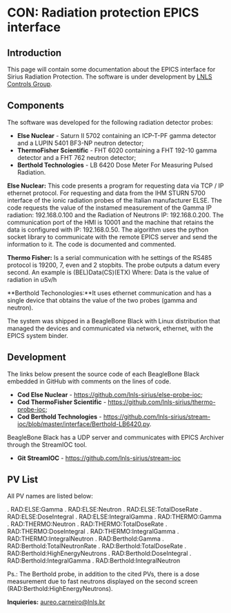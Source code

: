 # CON: Radiation protection EPICS interface

## Introduction

This page will contain some documentation about the EPICS interface for Sirius Radiation Protection. The software is under development by [LNLS Controls Group](/Machine/Groups/CON).

## Components

The software was developed for the following radiation detector probes:

-  **Else Nuclear** - Saturn II 5702 containing an ICP-T-PF gamma detector and a LUPIN 5401 BF3-NP neutron detector;
-  **ThermoFisher Scientific** - FHT 6020 containing a FHT 192-10 gamma detector and a FHT 762 neutron detector;
-  **Berthold Technologies** - LB 6420 Dose Meter For Measuring Pulsed Radiation.

**Else Nuclear:** This code presents a program for requesting data via TCP / IP ethernet protocol. For requesting and data from the IHM STURN 5700 interface of the ionic radiation probes of the Italian manufacturer ELSE. The code requests the value of the instamed measurement of the Gamma IP radiation: 192.168.0.100 and the Radiation of Neutrons IP: 192.168.0.200. The communication port of the HMI is 10001 and the machine that retains the data is configured with IP: 192.168.0.50. The algorithm uses the python socket library to communicate with the remote EPICS server and send the information to it. The code is documented and commented.

**Thermo Fisher:** Is a serial communication with he settings of the RS485 protocol is 19200, 7, even and 2 stopbits. The probe outputs a datum every second.
An example is (BEL)Data(CS)(ETX)
Where: Data is the value of radiation in uSv/h

**Berthold Techonologies:**It uses ethernet communication and has a single device that obtains the value of the two probes (gamma and neutron).

The system was shipped in a BeagleBone Black with Linux distribution that managed the devices and communicated via network, ethernet, with the EPICS system binder.

## Development

The links below present the source code of each BeagleBone Black embedded in GitHub with comments on the lines of code.

-  **Cod Else Nuclear** - https://github.com/lnls-sirius/else-probe-ioc;
-  **Cod ThermoFisher Scientific** - https://github.com/lnls-sirius/thermo-probe-ioc;
-  **Cod Berthold Technologies** - https://github.com/lnls-sirius/stream-ioc/blob/master/interface/Berthold-LB6420.py.

BeagleBone Black has a UDP server and communicates with EPICS Archiver through the StreamIOC tool.

-  **Git StreamIOC** - https://github.com/lnls-sirius/stream-ioc

## PV List

All PV names are listed below:

.  RAD:ELSE:Gamma
.  RAD:ELSE:Neutron
.  RAD:ELSE:TotalDoseRate
.  RAD:ELSE:DoseIntegral
.  RAD:ELSE:IntegralGamma
.  RAD:THERMO:Gamma
.  RAD:THERMO:Neutron
.  RAD:THERMO:TotalDoseRate
.  RAD:THERMO:DoseIntegral
.  RAD:THERMO:IntegralGamma
.  RAD:THERMO:IntegralNeutron
.  RAD:Berthold:Gamma
.  RAD:Berthold:TotalNeutronRate
.  RAD:Berthold:TotalDoseRate
.  RAD:Berthold:HighEnergyNeutrons
.  RAD:Berthold:DoseIntegral
.  RAD:Berthold:IntegralGamma
.  RAD:Berthold:IntegralNeutron

Ps.: The Berthold probe, in addition to the cited PVs, there is a dose measurement due to fast neutrons displayed on the second screen (RAD:Berthold:HighEnergyNeutrons).

**Inquieries:** aureo.carneiro@lnls.br
